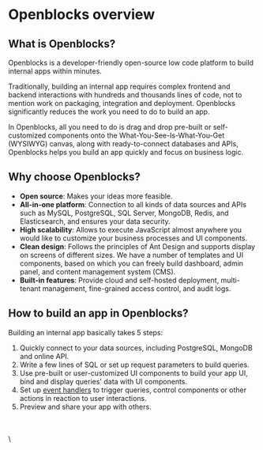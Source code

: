 # Openblocks overview

## What is Openblocks?

Openblocks is a developer-friendly open-source low code platform to build internal apps within minutes.

Traditionally, building an internal app requires complex frontend and backend interactions with hundreds and thousands lines of code, not to mention work on packaging, integration and deployment. Openblocks significantly reduces the work you need to do to build an app.

In Openblocks, all you need to do is drag and drop pre-built or self-customized components onto the What-You-See-Is-What-You-Get (WYSIWYG) canvas, along with ready-to-connect databases and APIs, Openblocks helps you build an app quickly and focus on business logic.

## Why choose Openblocks?

* **Open source**: Makes your ideas more feasible.
* **All-in-one platform**: Connection to all kinds of data sources and APIs such as MySQL, PostgreSQL, SQL Server, MongoDB, Redis, and Elasticsearch, and ensures your data security.
* **High scalability**: Allows to execute JavaScript almost anywhere you would like to customize your business processes and UI components.
* **Clean design**: Follows the principles of Ant Design and supports display on screens of different sizes. We have a number of templates and UI components, based on which you can freely build dashboard, admin panel, and content management system (CMS).
* **Built-in features**: Provide cloud and self-hosted deployment, multi-tenant management, fine-grained access control, and audit logs.

## How to build an app in Openblocks?

Building an internal app basically takes 5 steps:

1. Quickly connect to your data sources, including PostgreSQL, MongoDB and online API.
2. Write a few lines of SQL or set up request parameters to build queries.
3. Use pre-built or user-customized UI components to build your app UI, bind and display queries' data with UI components.
4. Set up [event handlers](build-apps/event-handlers.md) to trigger queries, control components or other actions in reaction to user interactions.
5. Preview and share your app with others.

\
\
\
